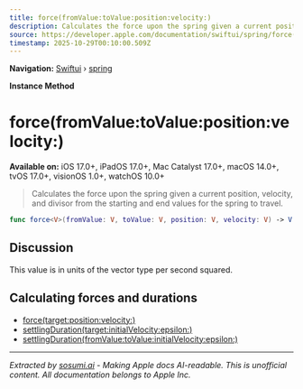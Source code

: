 ```yaml
---
title: force(fromValue:toValue:position:velocity:)
description: Calculates the force upon the spring given a current position, velocity, and divisor from the starting and end values for the spring to travel.
source: https://developer.apple.com/documentation/swiftui/spring/force(fromvalue:tovalue:position:velocity:)
timestamp: 2025-10-29T00:10:00.509Z
---
```


**Navigation:** [Swiftui](/documentation/swiftui) › [spring](/documentation/swiftui/spring)

**Instance Method**

# force(fromValue:toValue:position:velocity:)

**Available on:** iOS 17.0+, iPadOS 17.0+, Mac Catalyst 17.0+, macOS 14.0+, tvOS 17.0+, visionOS 1.0+, watchOS 10.0+

> Calculates the force upon the spring given a current position, velocity, and divisor from the starting and end values for the spring to travel.

```swift
func force<V>(fromValue: V, toValue: V, position: V, velocity: V) -> V where V : Animatable
```

## Discussion

This value is in units of the vector type per second squared.

## Calculating forces and durations

- [force(target:position:velocity:)](/documentation/swiftui/spring/force(target:position:velocity:))
- [settlingDuration(target:initialVelocity:epsilon:)](/documentation/swiftui/spring/settlingduration(target:initialvelocity:epsilon:))
- [settlingDuration(fromValue:toValue:initialVelocity:epsilon:)](/documentation/swiftui/spring/settlingduration(fromvalue:tovalue:initialvelocity:epsilon:))

---

*Extracted by [sosumi.ai](https://sosumi.ai) - Making Apple docs AI-readable.*
*This is unofficial content. All documentation belongs to Apple Inc.*
